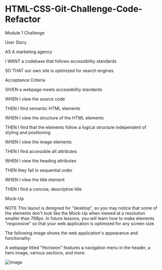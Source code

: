 # HTML-CSS-Git-Challenge-Code-Refactor
Module 1 Challenge


User Story

AS A marketing agency

I WANT a codebase that follows accessibility standards

SO THAT our own site is optimized for search engines

Acceptance Criteria

GIVEN a webpage meets accessibility standards

WHEN I view the source code

THEN I find semantic HTML elements

WHEN I view the structure of the HTML elements

THEN I find that the elements follow a logical structure independent of styling and positioning

WHEN I view the image elements

THEN I find accessible alt attributes

WHEN I view the heading attributes

THEN they fall in sequential order

WHEN I view the title element

THEN I find a concise, descriptive title

Mock-Up

NOTE
This layout is designed for "desktop", so you may notice that some of the elements don't look like the Mock-Up when viewed at a resolution smaller than 768px. In future lessons, you will learn how to make elements "responsive" so that your web application is optimized for any screen size.

The following image shows the web application's appearance and functionality:

A webpage titled "Horiseon" features a navigation menu in the header, a hero image, various sections, and more.

![image](https://github.com/cadenbetts1/HTML-CSS-Git-Challenge-Code-Refactor/assets/132243976/f9c88457-bdb0-4e8e-aed7-69326a739ed1)


